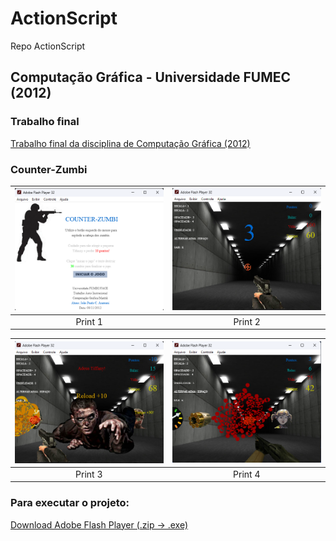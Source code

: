 # ActionScript
Repo ActionScript

## Computação Gráfica - Universidade FUMEC (2012)

### Trabalho final

[Trabalho final da disciplina de Computação Gráfica (2012)](https://github.com/joaopauloaramuni/actionscript/tree/main/PROJETOS/AI_CG_JOAO_PAULO_CARNEIRO_ARAMUNI)

### Counter-Zumbi

| ![Print 1](https://github.com/joaopauloaramuni/actionscript/raw/main/PROJETOS/AI_CG_JOAO_PAULO_CARNEIRO_ARAMUNI/imgs/counter-zumbi1.png) | ![Print 2](https://github.com/joaopauloaramuni/actionscript/raw/main/PROJETOS/AI_CG_JOAO_PAULO_CARNEIRO_ARAMUNI/imgs/counter-zumbi2.png) |
|:---------------------------------------------------------------------------------------------------:|:---------------------------------------------------------------------------------------------------:|
| Print 1                                                                                             | Print 2                                                                                             |

| ![Print 3](https://github.com/joaopauloaramuni/actionscript/raw/main/PROJETOS/AI_CG_JOAO_PAULO_CARNEIRO_ARAMUNI/imgs/counter-zumbi3.png) | ![Print 4](https://github.com/joaopauloaramuni/actionscript/raw/main/PROJETOS/AI_CG_JOAO_PAULO_CARNEIRO_ARAMUNI/imgs/counter-zumbi4.png) |
|:---------------------------------------------------------------------------------------------------:|:---------------------------------------------------------------------------------------------------:|
| Print 3                                                                                             | Print 4                                                                                             |

### Para executar o projeto: 

[Download Adobe Flash Player (.zip -> .exe)](https://github.com/joaopauloaramuni/actionscript/raw/refs/heads/main/ADOBE%20FLASH%20PLAYER/flashplayer_32_sa.zip)
